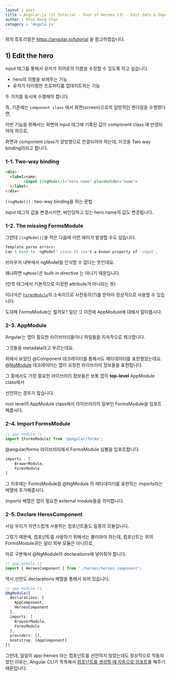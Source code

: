 ```yaml
---
layout : post
title : Angular.js (3) Tutorial - Tour of Heroes (3) - Edit data & Import Modules
author : Shin Dong Chan
category : 'Angula.js'
---
```


위의 튜토리얼은 https://angular.io/tutorial 을 참고하였습니다.

## 1) Edit the hero

input 태그를 통해서 유저가 히어로의 이름을 수정할 수 있도록 하고 싶습니다. 

- hero의 이름을 보여주는 기능
- 유저가 타이핑한 프로퍼티를 업데이트하는 기능

두 가지를 동시에 수행해야 합니다.

즉, 기존에는 `component class` 에서 화면(screen)으로의 일방적인 렌더링을 수행했다면, 

이번 기능을 위해서는 화면의 input 태그에 기록된 값이 component class 에 반영되어야 하므로,

화면과 component class가 양방향으로 연결되어야 하는데, 이것을 Two way binding이라고 합니다.

### 1-1. Two-way binding

```html
<div>
  <label>name:
        <input [(ngModel)]="hero.name" placeholder="name">
  </label>
</div>
```

`[(ngModel)]` : two-way binding을 하는 문법

input 태그의 값을 변경시키면, 바인딩하고 있는 hero.name의 값도 변경됩니다.


### 1-2. The missing FormsModule

그런데 `[(ngModel)]`을 적은 다음에 이런 에러가 발생할 수도 있습니다.

```bash
Template parse errors:
Can't bind to 'ngModel' since it isn't a known property of 'input'.
```

브라우저 내부에서 ngModel을 인식할 수 없다는 뜻인데요.

왜냐하면 `ngModel`은 built-in directive 는 아니기 때문입니다. 

(인풋 태그에서 기본적으로 지정한 attribute가 아니라는 뜻) 

이녀석은 [`FormsModule`](<https://angular.io/api/forms/FormsModule>)의 소속이므로 사전동의(?)를 받아야 정상적으로 사용할 수 있습니다.

도대체 FormsModule는 뭘까요? 일단 그 이전에 AppModule에 대해서 알아봅시다.

### 2-3. AppModule

Angular는 앱이 필요한 라이브러리들이나 파일들을 지속적으로 체크합니다.

그것들을 metadata라고 부르는데요.

위에서 보았던 @Component 데코레이터를 통해서도 메타데이터를 표현했었는데요. @[NgModule](<https://angular.io/guide/ngmodules>) 데코레이터는 앱이 요청한 라이브러리 정보들을 표현합니다. 

그 중에서도 가장 중요한 라이브러리 정보들은 보통 앱의 **top-level** AppModule class에서 

선언하는 경우가 많습니다.

root level의 AppModule class에서 라이브러리의 일부인 FormsModule을 임포트해봅시다.

### 2-4. Import FormsModule

```typescript
// app.module.ts
import {FormsModule} from '@angular/forms';
```

@angular/forms 라이브러리에서 FormsModule 심볼을 임포트합니다.

```typescript
imports : [
    BrowerModule,
    FormsModule
]
```

그 이후에는 FormsModule을 @NgModule 의 메타데이터를 표현하는 imports라는 배열에 추가해줍시다.

imports 배열은 앱이 필요한 external module들을 의미합니다.

### 2-5. Declare HerosComponent

사실 우리가 자연스럽게 사용하는 컴포넌트들도 일종의 모듈입니다.

그렇기 때문에, 컴포넌트를 사용하기 위해서는 불러와야 하는데, 컴포넌트는 위의 FormsModule과는 달리 외부 모듈은 아니므로,

따로 구분해서 @NgModule의 declarations에 넣어줘야 합니다.

```typescript
// app.module.ts
import { HeroesComponent } from './heroes/heroes.component';
```

역시 선언도 declarations 배열을 통해서 되어 있습니다.

```typescript
// app.module.ts
@NgModule({
  declarations: [
    AppComponent,
    HeroesComponent
  ],
  imports: [
    BrowserModule,
    FormsModule
  ],
  providers: [],
  bootstrap: [AppComponent]
})
```

그런데, 일일이 app-heroes 라는 컴포넌트를 선언하지 않았는데도 정상적으로 작동되었던 이유는, Angular CLI가 똑똑해서 [컴포넌트를 생성할 때 자동으로 임포트](https://poiemaweb.com/angular-cli#51-%EC%BB%B4%ED%8F%AC%EB%84%8C%ED%8A%B8-%EC%83%9D%EC%84%B1)를 해주기 때문입니다. 